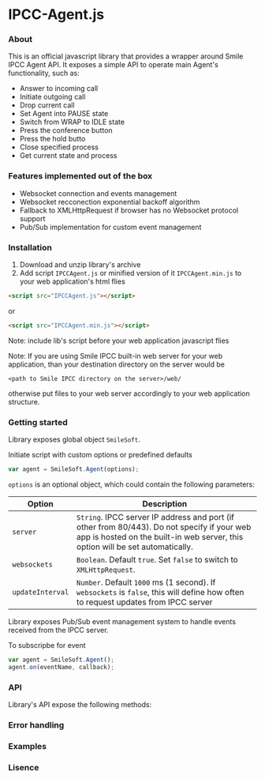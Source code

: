 # IPCC-Agent.js
### About
This is an official javascript library that provides a wrapper around Smile IPCC Agent API. 
It exposes a simple API to operate main Agent's functionality, such as:
- Answer to incoming call
- Initiate outgoing call
- Drop current call
- Set Agent into PAUSE state
- Switch from WRAP to IDLE state
- Press the conference button
- Press the hold butto
- Close specified process
- Get current state and process

### Features implemented out of the box
- Websocket connection and events management
- Websocket recconection exponential backoff algorithm
- Fallback to XMLHttpRequest if browser has no Websocket protocol support
- Pub/Sub implementation for custom event management

### Installation
1. Download and unzip library's archive
2. Add script `IPCCAgent.js` or minified version of it `IPCCAgent.min.js` to your web application's html flies
```html
<script src="IPCCAgent.js"></script>
```
or
```html
<script src="IPCCAgent.min.js"></script>
```
Note: include lib's script before your web application javascript flies

Note: If you are using Smile IPCC built-in web server for your web application, than your destination directory on the server would be
```
<path to Smile IPCC directory on the server>/web/
```
otherwise put files to your web server accordingly to your web application structure.

### Getting started
Library exposes global object `SmileSoft`.

Initiate script with custom options or predefined defaults
```js
var agent = SmileSoft.Agent(options);
```
`options` is an optional object, which could contain the following parameters:

Option          | Description
----------------|----------------
`server`        | `String`. IPCC server IP address and port (if other from 80/443). Do not specify if your web app is hosted on the built-in web server, this option will be set automatically.
`websockets`    | `Boolean`. Default `true`. Set `false` to switch to `XMLHttpRequest`.
`updateInterval`| `Number`. Default `1000` ms (1 second). If `websockets` is `false`, this will define how often to request updates from IPCC server

Library exposes Pub/Sub event management system to handle events received from the IPCC server.

To subscripbe for event
```js
var agent = SmileSoft.Agent();
agent.on(eventName, callback);
```

### API
Library's API expose the following methods:

### Error handling

### Examples

### Lisence



